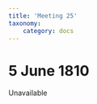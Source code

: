```yaml
---
title: 'Meeting 25'
taxonomy:
    category: docs
---
```


# 5 June 1810

<span class="title"><span class="red">Unavailable</span></span>